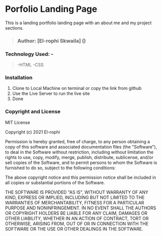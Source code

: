 # Porfolio Landing Page

This is a landing portfolio landing page with an about me and my project sections.

>### Author: [El-rophi Skwaila] ()

### Technology Used: -
>-HTML 
>-CSS

### Installation
1. Clone to Local Machine on terminal or copy the link from github
1. Use the Live Server to run the live site
1. Done

### Copyright and License
MIT License

Copyright (c) 2021 El-rophi

Permission is hereby granted, free of charge, to any person obtaining a copy
of this software and associated documentation files (the "Software"), to deal
in the Software without restriction, including without limitation the rights
to use, copy, modify, merge, publish, distribute, sublicense, and/or sell
copies of the Software, and to permit persons to whom the Software is
furnished to do so, subject to the following conditions:

The above copyright notice and this permission notice shall be included in all
copies or substantial portions of the Software.

THE SOFTWARE IS PROVIDED "AS IS", WITHOUT WARRANTY OF ANY KIND, EXPRESS OR
IMPLIED, INCLUDING BUT NOT LIMITED TO THE WARRANTIES OF MERCHANTABILITY,
FITNESS FOR A PARTICULAR PURPOSE AND NONINFRINGEMENT. IN NO EVENT SHALL THE
AUTHORS OR COPYRIGHT HOLDERS BE LIABLE FOR ANY CLAIM, DAMAGES OR OTHER
LIABILITY, WHETHER IN AN ACTION OF CONTRACT, TORT OR OTHERWISE, ARISING FROM,
OUT OF OR IN CONNECTION WITH THE SOFTWARE OR THE USE OR OTHER DEALINGS IN THE
SOFTWARE.


